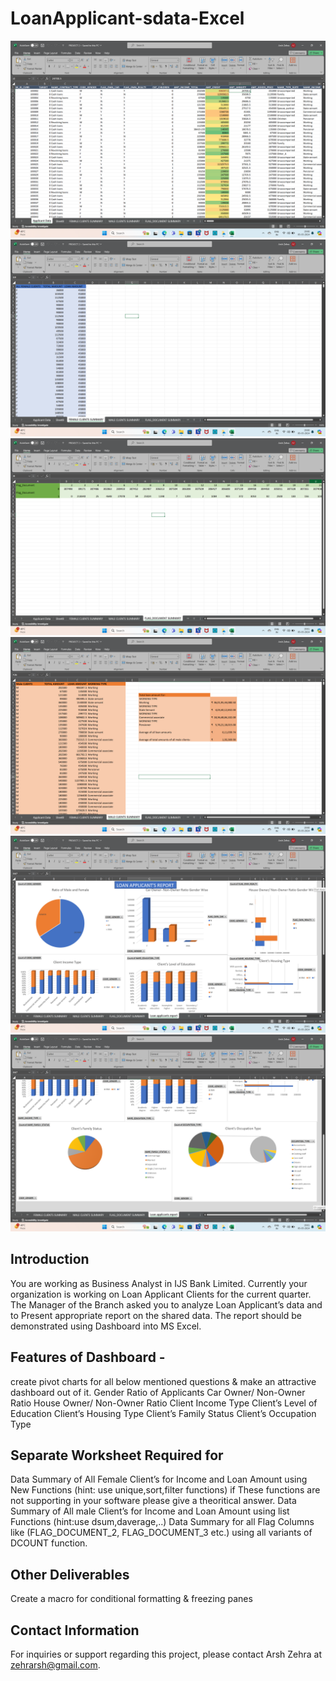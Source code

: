 # LoanApplicant-sdata-Excel
![Alt Text](Applicant'sData.png)
![Alt Text](FemaleClientsSummary.png)
![Alt Text](FlagDocSummary.png)
![Alt Text](MaleClientsSummary.png)
![Alt Text](LoanApplicantsReport.png)
![Alt Text](LoanApplicantsReport2.png)

## Introduction
You are working as Business Analyst in IJS Bank Limited. Currently your organization is working on Loan Applicant Clients for the current quarter. The Manager of the Branch asked you to analyze Loan Applicant’s data and to Present appropriate report on the shared data. The report should be demonstrated using Dashboard into MS Excel.
## Features of Dashboard - 
create pivot charts for all below mentioned questions & make an attractive dashboard out of it.
Gender Ratio of Applicants
Car Owner/ Non-Owner Ratio
House Owner/ Non-Owner Ratio
Client Income Type
Client’s Level of Education
Client’s Housing Type
Client’s Family Status
Client’s Occupation Type
## Separate Worksheet Required for
Data Summary of All Female Client’s for Income and Loan Amount using New Functions (hint: use unique,sort,filter functions) if These functions are not supporting in your software please give a theoritical answer.
Data Summary of All male Client’s for Income and Loan Amount using list Functions (hint:use dsum,daverage,..)
Data Summary for all Flag Columns like (FLAG_DOCUMENT_2, FLAG_DOCUMENT_3 etc.) using all variants of DCOUNT function.
## Other Deliverables
Create a macro for conditional formatting & freezing panes
## Contact Information
For inquiries or support regarding this project, please contact Arsh Zehra at zehrarsh@gmail.com.

